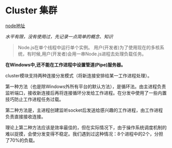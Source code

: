 
# Cluster 集群

[node地址](http://nodejs.cn/api/cluster.html)

*水平有限，没有使用过，先记录一点简单的概念、知识*

> Node.js在单个线程中运行单个实例。 用户(开发者)为了使用现在的多核系统，有时候,用户(开发者)会用一串Node.js进程去处理负载任务。

**在Windows中,还不能在工作进程中设置管道(Pipe)服务器。**

cluster模块支持两种连接分发模式（将新连接安排给某一工作进程处理）。

第一种方法（也是除Windows外所有平台的默认方法），是循环法。由主进程负责监听端口，接收新连接后再将连接循环分发给工作进程。在分发中使用了一些内置技巧防止工作进程任务过载。

第二种方法是，主进程创建监听socket后发送给感兴趣的工作进程，由工作进程负责直接接收连接。

理论上第二种方法应该是效率最佳的，但在实际情况下，由于操作系统调度机制的难以捉摸，会使分发变得不稳定。我们遇到过这种情况：8个进程中的2个，分担了70%的负载。